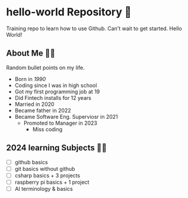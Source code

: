 # hello-world Repository 👋
Training repo to learn how to use Github. Can't wait to get started. Hello World!

## About Me 👨‍🦱
 Random bullet points on my life.
* Born in *1990*
* Coding since I was in high school
* Got my first programming job at 19
* Did Fintech installs for 12 years
* Married in 2020
* Became father in 2022
* Became Software Eng. Superviosr in 2021
  * Promoted to Manager in 2023
    * Miss coding 
      
## 2024 learning Subjects 👨‍🎓
-  [ ] github basics
-  [ ] git basics without github
-  [ ] csharp basics + 3 projects
-  [ ] raspberry pi basics + 1 project
-  [ ] AI terminology & basics 
